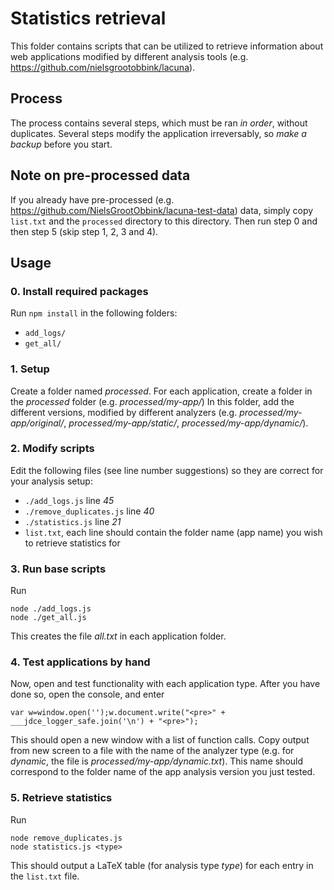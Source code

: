 # Statistics retrieval
This folder contains scripts that can be utilized to retrieve information about web applications modified by different analysis tools (e.g. https://github.com/nielsgrootobbink/lacuna).



## Process
The process contains several steps, which must be ran *in order*, without duplicates.
Several steps modify the application irreversably, so *make a backup* before you start.


## Note on pre-processed data
If you already have pre-processed (e.g. https://github.com/NielsGrootObbink/lacuna-test-data) data, simply copy `list.txt` and the `processed` directory to this directory.
Then run step 0 and then step 5 (skip step 1, 2, 3 and 4).




## Usage

### 0. Install required packages
Run `npm install` in the following folders:

+ `add_logs/`
+ `get_all/`



### 1. Setup
Create a folder named _processed_.
For each application, create a folder in the _processed_ folder (e.g. _processed/my-app/_)
In this folder, add the different versions, modified by different analyzers (e.g. _processed/my-app/original/_, _processed/my-app/static/_, _processed/my-app/dynamic/_).


### 2. Modify scripts
Edit the following files (see line number suggestions) so they are correct for your analysis setup:

+ `./add_logs.js` line *45*
+ `./remove_duplicates.js` line *40*
+ `./statistics.js` line *21*
+ `list.txt`, each line should contain the folder name (app name) you wish to retrieve statistics for


### 3. Run base scripts
Run
```
node ./add_logs.js
node ./get_all.js
```
This creates the file _all.txt_ in each application folder.


### 4. Test applications by hand
Now, open and test functionality with each application type. After you have done so, open the console, and enter
```
var w=window.open('');w.document.write("<pre>" + ___jdce_logger_safe.join('\n') + "<pre>");
```
This should open a new window with a list of function calls. Copy output from new screen to a file with the name of the analyzer type (e.g. for _dynamic_, the file is _processed/my-app/dynamic.txt_).
This name should correspond to the folder name of the app analysis version you just tested.



### 5. Retrieve statistics
Run
```
node remove_duplicates.js
node statistics.js <type>
```
This should output a LaTeX table (for analysis type _type_) for each entry in the `list.txt` file.
